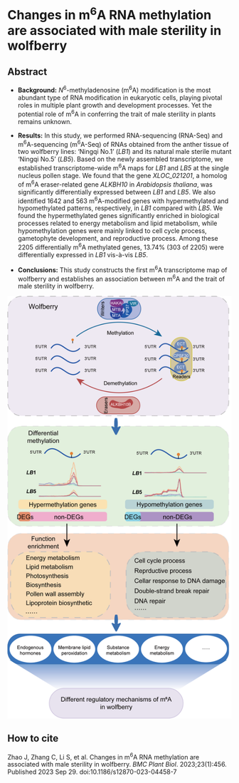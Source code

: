 # Changes in m<sup>6</sup>A RNA methylation are associated with male sterility in wolfberry

## Abstract

- **Background:** *N*<sup>6</sup>-methyladenosine (m<sup>6</sup>A) modification is the most abundant type of RNA modification in eukaryotic cells, playing pivotal roles in multiple plant growth and development processes. Yet the potential role of m<sup>6</sup>A in conferring the trait of male sterility in plants remains unknown.

- **Results:** In this study, we performed RNA-sequencing (RNA-Seq) and m<sup>6</sup>A-sequencing (m<sup>6</sup>A-Seq) of RNAs obtained from the anther tissue of two wolfberry lines: ‘Ningqi No.1’ (*LB1*) and its natural male sterile mutant ‘Ningqi No.5’ (*LB5*). Based on the newly assembled transcriptome, we established transcriptome-wide m<sup>6</sup>A maps for *LB1* and *LB5* at the single nucleus pollen stage. We found that the gene *XLOC_021201*, a homolog of m<sup>6</sup>A eraser-related gene *ALKBH10* in *Arabidopsis thaliana*, was significantly differentially expressed between *LB1* and *LB5*. We also identified 1642 and 563 m<sup>6</sup>A-modified genes with hypermethylated and hypomethylated patterns, respectively, in *LB1* compared with *LB5*. We found the hypermethylated genes significantly enriched in biological processes related to energy metabolism and lipid metabolism, while hypomethylation genes were mainly linked to cell cycle process, gametophyte development, and reproductive process. Among these 2205 differentially m<sup>6</sup>A methylated genes, 13.74% (303 of 2205) were differentially expressed in *LB1* vis-à-vis *LB5*.

- **Conclusions:** This study constructs the first m<sup>6</sup>A transcriptome map of wolfberry and establishes an association between m<sup>6</sup>A and the trait of male sterility in wolfberry.

![fig7](images/Figure7.png)

## How to cite
Zhao J, Zhang C, Li S, et al. Changes in m<sup>6</sup>A RNA methylation are associated with male sterility in wolfberry. *BMC Plant Biol*. 2023;23(1):456. Published 2023 Sep 29. doi:10.1186/s12870-023-04458-7
